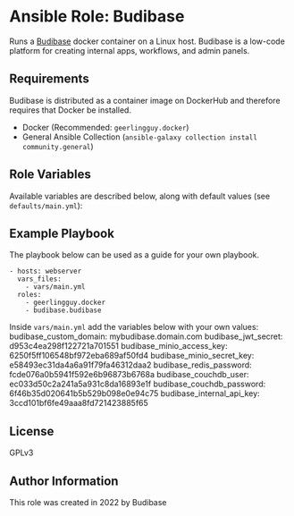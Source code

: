 # Ansible Role: Budibase

Runs a [Budibase](https://budibase.com) docker container on a Linux host. Budibase is a low-code platform for creating internal apps, workflows, and admin panels.

## Requirements

Budibase is distributed as a container image on DockerHub and therefore requires that Docker be installed. 

  - Docker (Recommended: `geerlingguy.docker`)
  - General Ansible Collection (`ansible-galaxy collection install community.general`)

## Role Variables

Available variables are described below, along with default values (see `defaults/main.yml`):


## Example Playbook

The playbook below can be used as a guide for your own playbook.

    - hosts: webserver
      vars_files:
        - vars/main.yml
      roles:
        - geerlingguy.docker
        - budibase.budibase

Inside `vars/main.yml` add the variables below with your own values:
    budibase_custom_domain: mybudibase.domain.com
    budibase_jwt_secret: d953c4ea298f122721a701551
    budibase_minio_access_key: 6250f5ff106548bf972eba689af50fd4
    budibase_minio_secret_key: e58493ec31da4a6a91f79fa46312daa2
    budibase_redis_password: fcde076a0b5941f592e6b96873b6768a
    budibase_couchdb_user: ec033d50c2a241a5a931c8da16893e1f
    budibase_couchdb_password: 6f46b35d020641b5b529b098e0e94c75
    budibase_internal_api_key: 3ccd101bf6fe49aaa8fd721423885f65

## License

GPLv3

## Author Information

This role was created in 2022 by Budibase

